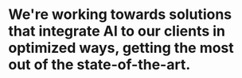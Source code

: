 # We're working towards solutions that integrate AI to our clients in optimized ways, getting the most out of the state-of-the-art.
